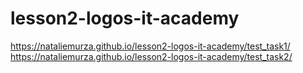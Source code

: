 # lesson2-logos-it-academy
https://nataliemurza.github.io/lesson2-logos-it-academy/test_task1/
https://nataliemurza.github.io/lesson2-logos-it-academy/test_task2/
